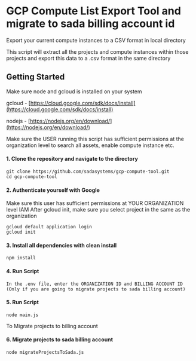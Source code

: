 # GCP Compute List Export Tool and migrate to sada billing account id
Export your current compute instances to a CSV format in local directory

This script will extract all the projects and compute instances within those projects and export this data to a .csv format in the same directory 

## Getting Started
Make sure node and gcloud is installed on your system

gcloud - [https://cloud.google.com/sdk/docs/install](https://cloud.google.com/sdk/docs/install)

nodejs - [https://nodejs.org/en/download/](https://nodejs.org/en/download/)

Make sure the USER running this script has sufficient permissions at the organization level to search all assets, enable compute instance etc.

#### 1. Clone the repository and navigate to the directory
```shell
git clone https://github.com/sadasystems/gcp-compute-tool.git
cd gcp-compute-tool
```
#### 2. Authenticate yourself with Google
Make sure this user has sufficient permissions at YOUR ORGANIZATION level IAM
After gcloud init, make sure you select project in the same as the organization
```shell
gcloud default application login 
gcloud init
```

#### 3. Install all dependencies with clean install
```shell
npm install
```

#### 4. Run Script
```shell
In the .env file, enter the ORGANIZATION ID and BILLING ACCOUNT ID (Only if you are going to migrate projects to sada billing account) 
```

#### 5. Run Script
```shell
node main.js
```

To Migrate projects to billing account 

#### 6. Migrate projects to sada billing account
```shell
node migrateProjectsToSada.js
```
